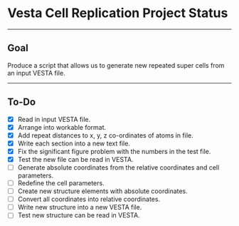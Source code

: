 # Vesta Cell Replication Project Status

***
## Goal
Produce a script that allows us to generate new repeated super cells from an input VESTA file.
***
## To-Do
- [x] Read in input VESTA file.  
- [x] Arrange into workable format.  
- [x] Add repeat distances to x, y, z co-ordinates of atoms in file.
- [x] Write each section into a new text file.
- [x] Fix the significant figure problem with the numbers in the test file.
- [x] Test the new file can be read in VESTA.
- [ ] Generate absolute coordinates from the relative coordinates and cell parameters.
- [ ] Redefine the cell parameters.
- [ ] Create new structure elements with absolute coordinates.
- [ ] Convert all coordinates into relative coordinates. 
- [ ] Write new structure into a new VESTA file.
- [ ] Test new structure can be read in VESTA.
